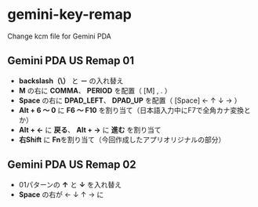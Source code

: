 # gemini-key-remap

Change kcm file for Gemini PDA

## Gemini PDA US Remap 01

+ **backslash（\）** と **－** の入れ替え
+ **M** の右に **COMMA**、 **PERIOD** を配置（ [M] , . ）
+ **Space** の右に **DPAD_LEFT**、 **DPAD_UP** を配置（ [Space] ← ↑ ↓ → ）
+ **Alt + 6 ～ 0** に **F6 ～ F10** を割り当て（日本語入力中にF7で全角カナ変換とか）
+ **Alt + ←** に **戻る**、 **Alt + →** に **進む** を割り当て
+ **右Shift** に **Fn**を割り当て（今回作成したアプリオリジナルの部分）

## Gemini PDA US Remap 02

+ 01パターンの **↑** と **↓** を入れ替え
+ **Space** の右が ← ↓ ↑ → に
